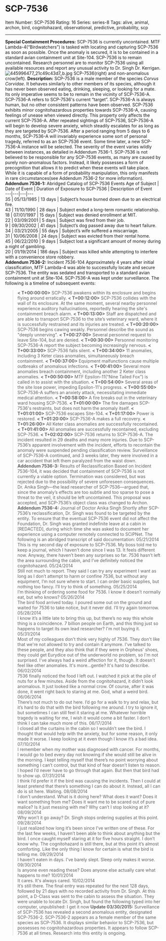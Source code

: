 # SCP-7536
Item Number: SCP-7536
Rating: 16
Series: series-8
Tags: alive, animal, archon, bird, cognitohazard, observational, predictive, probability, scp

---

**Special Containment Procedures:** SCP-7536 is currently uncontained. MTF Lambda-4(“Birdwatchers”) is tasked with locating and capturing SCP-7536 as soon as possible. Once the anomaly is secured, it is to be contained in a standard avian containment unit at Site-104. SCP-7536 is to remain uncontained. Research personnel are to monitor SCP-7536 using all available resources and report any unusual activity to Dr. Singh Dr. Kerrigan.
![445996477_21c49c43d7_b.jpg](https://live.staticflickr.com/254/445996477_21c49c43d7_b.jpg)
SCP-7536(right) and non-anomalous crow(left).
**Description:** SCP-7536 is a male member of the species _Corvus Corvidae_. It behaves similarly to other members of its species, although it has never been observed eating, drinking, sleeping, or looking for a mate. Its only imperative seems to be to remain in the vicinity of SCP-7536-A.
SCP-7536-A refers to SCP-7536's current “target”. SCP-7536-A is always human, but no other consistent patterns have been observed. SCP-7536 exhibits minor cognitohazardous properties towards SCP-7536-A, causing feelings of unease when viewed directly. This property only affects the current SCP-7536-A. After repeated sightings of SCP-7536, SCP-7536-A will begin to develop severe anxiety, which steadily escalates for as long as they are targeted by SCP-7536.
After a period ranging from 5 days to 6 months, SCP-7536-A will invariably experience some sort of personal tragedy, referred to as an SCP-7536 event. Some time later, a new SCP-7536-A instance will be selected. The severity of the event varies wildly between instances, as detailed in Addendum 7536-1.
SCP-7536 is not believed to be responsible for any SCP-7536 events, as many are caused by purely non-anomalous factors. Instead, it likely possesses a form of precognition that allows it to predict when these events will take place. While it is capable of a form of probability manipulation, this only manifests in rare circumstances(see Addendum 7536-2 for more information).
**Addendum 7536-1:** Abridged Catalog of SCP-7536 Events
Age of Subject | Date of Event | Duration of Exposure to SCP-7536 | Description of Event  
---|---|---|---  
35 | 05/13/1985 | 13 days | Subject’s house burned down due to an electrical fire.  
43 | 11/10/1990 | 28 days | Subject ended a long-term romantic relationship.  
18 | 07/01/1997 | 15 days | Subject was denied enrollment at MIT.  
22 | 03/09/2001 | 5 days | Subject was fired from their job.  
9 | 09/30/2002 | 41 days | Subject’s dog passed away due to heart failure.  
34 | 03/21/2005 | 55 days | Subject’s wife suffered a miscarriage.  
31 | 10/06/2008 | 24 days | Subject was evicted from their rental home.  
45 | 06/22/2010 | 9 days | Subject lost a significant amount of money during a night of gambling.  
20 | 01/19/2014 | 186 days | Subject was killed while attempting to interfere with a convenience store robbery.  
**Addendum 7536-2:** Incident 7536-104
Approximately 4 years after initial classification, MTF Lambda-4 was able to successfully locate and secure SCP-7536. The entity was sedated and transported to a standard avian containment unit at Site-104. SCP-7536-A was kept under surveillance.
The following is a timeline of subsequent events:
> **< T+00:00:00>** SCP-7536 awakens within its enclosure and begins flying around erratically.
> **< T+00:12:00>** SCP-7536 collides with the wall of its enclosure. At the same moment, several nearby personnel experience auditory hallucinations, reportedly hearing the site's containment breach alarm.
> **< T+00:13:00>** Staff are dispatched and are able to transport SCP-7536 to the site’s veterinary ward, where it is successfully restrained and its injuries are treated.
> **< T+00:20:00>** SCP-7536 begins cawing weakly. Personnel describe the sound as "deeply unnerving".
> **< T+00:27:00>** Several personnel request to leave Site-104, but are denied.
> **< T+00:30:00>** Personnel monitoring SCP-7536-A report the subject becoming increasingly nervous.
> **< T+00:33:00>** SCP-7536 falls silent.
> **< T+00:34:00>** 11 anomalies, including 3 Keter class anomalies, simultaneously breach containment.
> **< T+00:37:00>** Equipment malfunctions cause multiple outbreaks of anomalous infections.
> **< T+00:41:00>** Several more anomalies breach containment, including another 2 Keter class anomalies.
> **< T+00:50:00>** MTF Epsilon-11(“Nine Tailed Fox”) is called in to assist with the situation.
> **< T+00:54:00>** Several areas of the site lose power, impeding Epsilon-11's progress.
> **< T+00:55:00>** SCP-7536-A suffers an anxiety attack, necessitating immediate medical attention.
> **< T+00:58:00>** A fire breaks out in the veterinary ward housing SCP-7536.
> **< T+01:00:00>** The fire damages SCP-7536's restraints, but does not harm the anomaly itself.
> **< T+01:01:00>** SCP-7536 escapes Site-104.
> **< T+01:17:00>** Power is restored.
> **< T+01:20:00>** SCP-7536-A makes a full recovery.
> **< T+01:26:00>** All Keter class anomalies are successfully recontained.
> **< T+01:41:00>** All anomalies are successfully recontained, excluding SCP-7536.
> **< T+02:02:00>** SCP-7536 returns to SCP-7536-A.
The incident resulted in 29 deaths and many more injuries. Due to SCP-7536’s apparent involvement with the incident, efforts to recontain the anomaly were suspended pending classification review. Surveillance of SCP-7536-A continued, and 3 weeks later, they were involved in a car accident that left them paralyzed from the waist down.
**Addendum 7536-3:** Results of Reclassification
Based on Incident 7536-104, it was decided that containment of SCP-7536 is not currently a viable option. Termination was considered, but was rejected due to the possibility of severe unforeseen consequences. Dr. Anika Singh—the lead researcher of SCP-7536—argued that, since the anomaly’s effects are too subtle and too sparse to pose a threat to the veil, it should be left uncontained. This proposal was accepted, and SCP-7536’s object class was changed to Archon.
**Addendum 7536-4:** Journal of Doctor Anika Singh
Shortly after SCP-7536’s reclassification, Dr. Singh was found to be targeted by the entity. To ensure that the eventual SCP-7536 event did not affect the Foundation, Dr. Singh was granted indefinite leave at a cabin in [REDACTED], during which time she was asked to document her experience using a computer remotely connected to SCiPNet. The following is an abridged transcript of said documentation:
> 05/21/2014  
>  This is my second day of exposure to SCP-7536. My boss told me to keep a journal, which I haven’t done since I was 13. It feels different now. Anyway, there haven’t been any surprises so far. 7536 hasn’t left the area surrounding the cabin, and I’ve definitely noticed the cognitohazard.
> 05/24/2014  
>  Still not much to report. They said I can try any experiment I want as long as I don’t attempt to harm or confine 7536, but without any equipment, I’m not sure where to start. I can order basic supplies, but nothing too fancy. I’ll try to think of something.
> 05/25/2014  
>  I’m thinking of ordering some food for 7536. I know it doesn’t normally eat, but who knows?
> 05/26/2014  
>  The bird food arrived today. I poured some out on the ground and waited for 7536 to take notice, but it never did. I’ll try again tomorrow.
> 05/28/2014  
>  I know it’s a little late to bring this up, but there’s no way this whole thing is a coincidence. 7 billion people on Earth, and this thing just so happens to target its own lead researcher? I'm not buying it.
> 05/31/2014  
>  Most of my colleagues don't think very highly of 7536. They don't like that we're not allowed to try and contain it anymore. I've talked to these people, and they also think that if they were in Orpheus' shoes, they could get Eurydice out of the underworld no problem, so I'm not surprised. I've always had a weird affection for it, though. It doesn't feel like other anomalies. It's more…gentle? It's hard to describe.
> 06/02/2014  
>  7536 finally noticed the food I left out. I watched it pick at the pile of nuts for a few minutes. Aside from the cognitohazard, it didn’t look anomalous. It just looked like a normal crow. Of course, after it was done, it went right back to staring at me. God, what a weird bird.
> 06/06/2014  
>  There’s not much to do out here. I’d go for a walk to try and relax, but it’s hard to do that with the bird following me around. I try to ignore it, but sometimes I can still feel it staring at me. Whatever horrible tragedy is waiting for me, I wish it would come a bit faster. I don’t think I can take much more of this.
> 06/17/2014  
>  I closed all the curtains in the cabin so I wouldn’t see the bird. I thought that would help with the anxiety, but for some reason, it only made it worse. I keep looking at it even though I know it’s a bad idea.
> 07/10/2014  
>  I remember when my mother was diagnosed with cancer. For months, I would go to bed every day not knowing if she would still be alive in the morning. I kept telling myself that there’s no point worrying about something I can’t control, but that kind of fear doesn’t listen to reason. I hoped I’d never have to go through that again. But then that bird had to show up.
> 07/31/2014  
>  I think I’d prefer it if the bird was causing the incidents. Then I could at least pretend that there’s something I can do about it. Instead, all I can do is sit here. Waiting.
> 08/08/2014  
>  I don't understand. What is it doing here? What does it want? Does it want something from me? Does it want me to be scared out of pure malice? Is it just messing with me? Why can’t I stop looking at it?
> 08/09/2014  
>  Why won’t it go away?
Dr. Singh stops ordering supplies at this point.
> 09/28/2014  
>  I just realized how long it’s been since I’ve written one of these. For the last few weeks, I haven’t been able to think about anything but the bird. I once caught myself staring at it for five hours straight. I don’t know why. The cognitohazard is still there, but at this point it’s almost comforting. Like the only thing I know for certain is what the bird is telling me.
> 09/29/2014  
>  I haven't eaten in days. I've barely slept. Sleep only makes it worse.
> 09/30/2014  
>  Is anyone even reading these? Does anyone else actually care what happens to me?
> 10/01/2014  
>  It cares. It's always cared.
> 10/02/2014  
>  It’s still there.
The final entry was repeated for the next 128 days, followed by 21 days with no recorded activity from Dr. Singh. At this point, a D-Class was sent to the cabin to assess the situation. They were unable to locate Dr. Singh, but found the following typed into her computer, unpublished:
> I get it now
**Update 03/30/2015:**
Surveillance of SCP-7536 has revealed a second anomalous entity, designated SCP-7536-2.
SCP-7536-2 appears as a female member of the same species as SCP-7536. It displays similar behavior to SCP-7536, but possesses no cognitohazardous properties. It appears to follow SCP-7536 at all times. Research into this entity is ongoing.